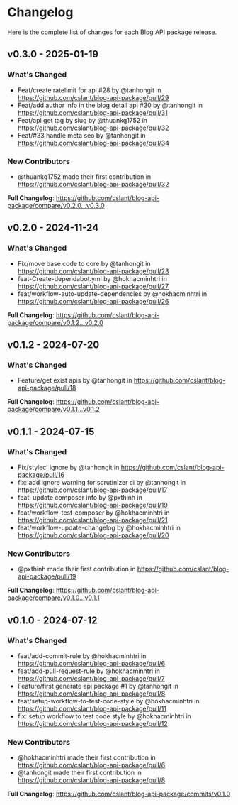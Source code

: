 # Changelog

Here is the complete list of changes for each Blog API package release.

## v0.3.0 - 2025-01-19

### What's Changed

* Feat/create ratelimit for api #28 by @tanhongit in https://github.com/cslant/blog-api-package/pull/29
* Feat/add author info in the blog detail api #30 by @tanhongit in https://github.com/cslant/blog-api-package/pull/31
* Feat/api get tag by slug by @thuankg1752 in https://github.com/cslant/blog-api-package/pull/32
* Feat/#33 handle meta seo by @tanhongit in https://github.com/cslant/blog-api-package/pull/34

### New Contributors

* @thuankg1752 made their first contribution in https://github.com/cslant/blog-api-package/pull/32

**Full Changelog**: https://github.com/cslant/blog-api-package/compare/v0.2.0...v0.3.0

## v0.2.0 - 2024-11-24

### What's Changed

* Fix/move base code to core by @tanhongit in https://github.com/cslant/blog-api-package/pull/23
* feat-Create-dependabot.yml by @hokhacminhtri in https://github.com/cslant/blog-api-package/pull/27
* feat/workflow-auto-update-dependencies by @hokhacminhtri in https://github.com/cslant/blog-api-package/pull/26

**Full Changelog**: https://github.com/cslant/blog-api-package/compare/v0.1.2...v0.2.0

## v0.1.2 - 2024-07-20

### What's Changed

* Feature/get exist apis by @tanhongit in https://github.com/cslant/blog-api-package/pull/18

**Full Changelog**: https://github.com/cslant/blog-api-package/compare/v0.1.1...v0.1.2

## v0.1.1 - 2024-07-15

### What's Changed

* Fix/styleci ignore by @tanhongit in https://github.com/cslant/blog-api-package/pull/16
* fix: add ignore warning for scrutinizer ci by @tanhongit in https://github.com/cslant/blog-api-package/pull/17
* feat: update composer info by @pxthinh in https://github.com/cslant/blog-api-package/pull/19
* feat/workflow-test-composer by @hokhacminhtri in https://github.com/cslant/blog-api-package/pull/21
* feat/workflow-update-changelog by @hokhacminhtri in https://github.com/cslant/blog-api-package/pull/20

### New Contributors

* @pxthinh made their first contribution in https://github.com/cslant/blog-api-package/pull/19

**Full Changelog**: https://github.com/cslant/blog-api-package/compare/v0.1.0...v0.1.1

## v0.1.0 - 2024-07-12

### What's Changed

* feat/add-commit-rule by @hokhacminhtri in https://github.com/cslant/blog-api-package/pull/6
* feat/add-pull-request-rule by @hokhacminhtri in https://github.com/cslant/blog-api-package/pull/7
* Feature/first generate api package #1 by @tanhongit in https://github.com/cslant/blog-api-package/pull/8
* feat/setup-workflow-to-test-code-style by @hokhacminhtri in https://github.com/cslant/blog-api-package/pull/11
* fix: setup workflow to test code style by @hokhacminhtri in https://github.com/cslant/blog-api-package/pull/12

### New Contributors

* @hokhacminhtri made their first contribution in https://github.com/cslant/blog-api-package/pull/6
* @tanhongit made their first contribution in https://github.com/cslant/blog-api-package/pull/8

**Full Changelog**: https://github.com/cslant/blog-api-package/commits/v0.1.0
